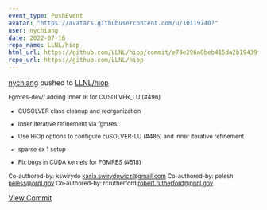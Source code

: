 ```yaml
---
event_type: PushEvent
avatar: "https://avatars.githubusercontent.com/u/10119740?"
user: nychiang
date: 2022-07-16
repo_name: LLNL/hiop
html_url: https://github.com/LLNL/hiop/commit/e74e296a0beb415da2b19439feacdcaa0252bd12
repo_url: https://github.com/LLNL/hiop
---
```


<a href='https://github.com/nychiang' target='_blank'>nychiang</a> pushed to <a href='https://github.com/LLNL/hiop' target='_blank'>LLNL/hiop</a>

<small>Fgmres-dev// adding Inner IR for CUSOLVER_LU (#496)

* CUSOLVER class cleanup and reorganization

* Inner iterative refinement via fgmres.

* Use HiOp options to configure cuSOLVER-LU (#485) and inner iterative refinement

* sparse ex 1 setup

* Fix bugs in CUDA kernels for FGMRES (#518)

Co-authored-by: kswirydo <kasia.swirydowicz@gmail.com>
Co-authored-by: pelesh <peless@ornl.gov>
Co-authored-by: rcrutherford <robert.rutherford@pnnl.gov></small>

<a href='https://github.com/LLNL/hiop/commit/e74e296a0beb415da2b19439feacdcaa0252bd12' target='_blank'>View Commit</a>